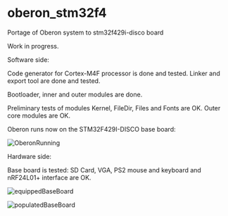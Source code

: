 # oberon_stm32f4
Portage of Oberon system to stm32f429i-disco board


Work in progress.

Software side:

Code generator for Cortex-M4F processor is done and tested.
Linker and export tool are done and tested.

Bootloader, inner and outer modules are done.

Preliminary tests of modules Kernel, FileDir, Files and Fonts are OK.
Outer core modules are OK.

Oberon runs now on the STM32F429I-DISCO base board:

![OberonRunning](https://github.com/ef15c/oberon_stm32f4/assets/8286839/77827576-acf8-4043-8afc-f022df2e06ab)

Hardware side:

Base board is tested:
SD Card, VGA, PS2 mouse and keyboard and nRF24L01+ interface are OK.

![equippedBaseBoard](https://github.com/ef15c/oberon_stm32f4/assets/8286839/a8bed1ea-580c-429d-b511-b619743729e1)

![populatedBaseBoard](https://github.com/ef15c/oberon_stm32f4/assets/8286839/60b433b5-c5a2-4ea3-9ac8-12d0c1df88bf)
